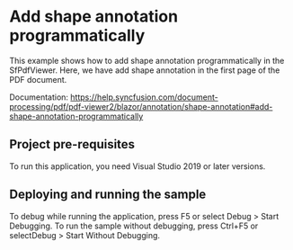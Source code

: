 # Add shape annotation programmatically
This example shows how to add shape annotation programmatically in the SfPdfViewer. Here, we have add shape annotation in the first page of the PDF document.

Documentation: https://help.syncfusion.com/document-processing/pdf/pdf-viewer2/blazor/annotation/shape-annotation#add-shape-annotation-programmatically

## Project pre-requisites
To run this application, you need Visual Studio 2019 or later versions.

## Deploying and running the sample
To debug while running the application, press F5 or select Debug > Start Debugging. To run the sample without debugging, press Ctrl+F5 or selectDebug > Start Without Debugging.